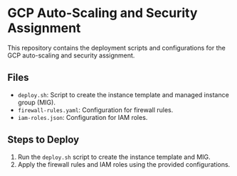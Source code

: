 # GCP Auto-Scaling and Security Assignment

This repository contains the deployment scripts and configurations for the GCP auto-scaling and security assignment.

## Files
- `deploy.sh`: Script to create the instance template and managed instance group (MIG).
- `firewall-rules.yaml`: Configuration for firewall rules.
- `iam-roles.json`: Configuration for IAM roles.

## Steps to Deploy
1. Run the `deploy.sh` script to create the instance template and MIG.
2. Apply the firewall rules and IAM roles using the provided configurations.
